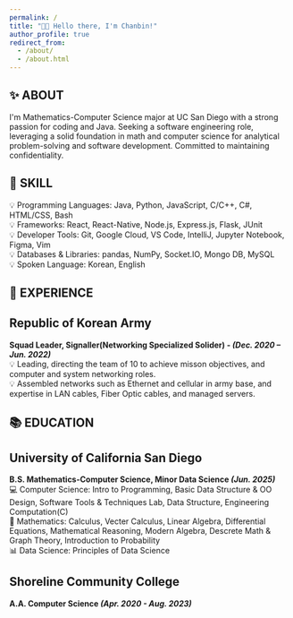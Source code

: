 ```yaml
---
permalink: /
title: "👋🏻 Hello there, I'm Chanbin!"
author_profile: true
redirect_from:
  - /about/
  - /about.html
---
```


## ✨ ABOUT

I'm Mathematics-Computer Science major at UC San Diego with a strong passion for coding and Java. Seeking a software engineering role, leveraging a solid foundation in math and computer science for analytical problem-solving and software development. Committed to maintaining confidentiality.

## 🔧 SKILL

💡 Programming Languages: Java, Python, JavaScript, C/C++, C#, HTML/CSS, Bash \
💡 Frameworks: React, React-Native, Node.js, Express.js, Flask, JUnit \
💡 Developer Tools: Git, Google Cloud, VS Code, IntelliJ, Jupyter Notebook, Figma, Vim \
💡 Databases & Libraries: pandas, NumPy, Socket.IO, Mongo DB, MySQL \
💡 Spoken Language: Korean, English

## 🧳 EXPERIENCE

## Republic of Korean Army

**Squad Leader, Signaller(Networking Specialized Solider) - _(Dec. 2020 – Jun. 2022)_** \
💡 Leading, directing the team of 10 to achieve misson objectives, and computer and system networking roles. \
💡 Assembled networks such as Ethernet and cellular in army base, and expertise in LAN cables, Fiber Optic cables, and managed servers.

## 📚 EDUCATION

## University of California San Diego

**B.S. Mathematics-Computer Science, Minor Data Science _(Jun. 2025)_** \
💻 Computer Science: Intro to Programming, Basic Data Structure & OO Design, Software Tools & Techniques Lab, Data Structure, Engineering Computation(C)\
🧮 Mathematics: Calculus, Vecter Calculus, Linear Algebra, Differential Equations, Mathematical Reasoning, Modern Algebra, Descrete Math & Graph Theory, Introduction to Probability\
📊 Data Science: Principles of Data Science

## Shoreline Community College

**A.A. Computer Science _(Apr. 2020 - Aug. 2023)_**
